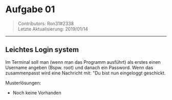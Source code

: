 # Aufgabe 01
> Contributors: Ron31#2338  
> Letzte Aktualisierung:  2019/01/14

---

## Leichtes Login system

Im Terminal soll man (wenn man das Programm ausführt) als erstes einen Username angeben (Bspw. root)
und danach ein Password. Wenn das zusammenpasst wird eine Nachricht mit: "Du bist nun eingeloggt geschickt.

Musterlösungen:
- Noch keine Vorhanden
